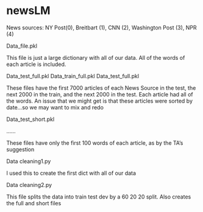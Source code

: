 # newsLM

News sources: NY Post(0), Breitbart (1), CNN (2), Washington Post (3), NPR (4)


Data_file.pkl

This file is just a large dictionary with all of our data. All of the words of each article is included.

Data_test_full.pkl
Data_train_full.pkl
Data_test_full.pkl


These files have the first 7000 articles of each News Source in the test, the next 2000 in the train, and the next 2000 in the test. Each article had all of the words. An issue that we might get is that these articles were sorted by date...so we may want to mix and redo




Data_test_short.pkl

……

These files have only the first 100 words of each article, as by the TA’s suggestion


Data cleaning1.py

I used this to create the first dict with all of our data

Data cleaning2.py

This file splits the data into train test dev by a 60 20 20 split. Also creates the full and short files
